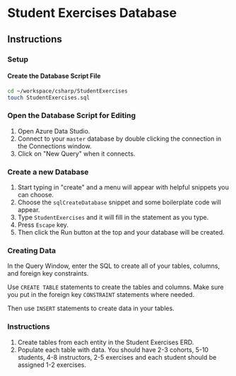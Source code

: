 # Student Exercises Database
## Instructions
### Setup

#### Create the Database Script File

```sh
cd ~/workspace/csharp/StudentExercises
touch StudentExercises.sql
```

### Open the Database Script for Editing

1. Open Azure Data Studio.
1. Connect to your `master` database by double clicking the connection in the Connections window.
1. Click on "New Query" when it connects.

### Create a new Database

1. Start typing in "create" and a menu will appear with helpful snippets you can choose.
1. Choose the `sqlCreateDatabase` snippet and some boilerplate code will appear.
1. Type `StudentExercises` and it will fill in the statement as you type.
1. Press `Escape` key.
1. Then click the Run button at the top and your database will be created.

### Creating Data

In the Query Window, enter the SQL to create all of your tables, columns, and foreign key constraints.

Use `CREATE TABLE` statements to create the tables and columns. Make sure you put in the foreign key `CONSTRAINT` statements where needed.

Then use `INSERT` statements to create data in your tables.

### Instructions

1. Create tables from each entity in the Student Exercises ERD.
1. Populate each table with data. You should have 2-3 cohorts, 5-10 students, 4-8 instructors,  2-5 exercises and each student should be assigned 1-2 exercises.
